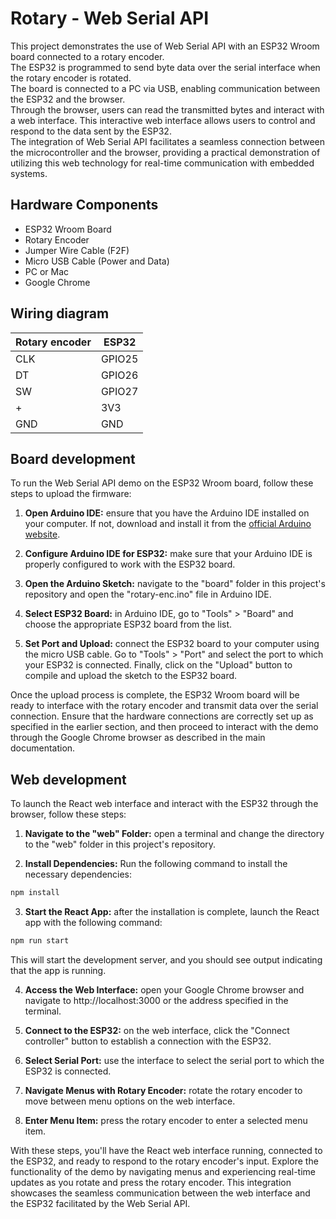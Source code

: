 # Rotary - Web Serial API

This project demonstrates the use of Web Serial API with an ESP32 Wroom board connected to a rotary encoder. \
The ESP32 is programmed to send byte data over the serial interface when the rotary encoder is rotated. \
The board is connected to a PC via USB, enabling communication between the ESP32 and the browser. \
Through the browser, users can read the transmitted bytes and interact with a web interface. This interactive web interface allows users to control and respond to the data sent by the ESP32. \
The integration of Web Serial API facilitates a seamless connection between the microcontroller and the browser, providing a practical demonstration of utilizing this web technology for real-time communication with embedded systems.

## Hardware Components

- ESP32 Wroom Board
- Rotary Encoder
- Jumper Wire Cable (F2F)
- Micro USB Cable (Power and Data)
- PC or Mac
- Google Chrome

## Wiring diagram
| Rotary encoder  | ESP32   |
| --------------- | ------- |
| CLK             | GPIO25  |
| DT              | GPIO26  |
| SW              | GPIO27  |
| +               | 3V3     |
| GND             | GND     |

## Board development

To run the Web Serial API demo on the ESP32 Wroom board, follow these steps to upload the firmware:

1. __Open Arduino IDE:__ ensure that you have the Arduino IDE installed on your computer. If not, download and install it from the [official Arduino website](https://www.arduino.cc/en/software).

2. __Configure Arduino IDE for ESP32:__ make sure that your Arduino IDE is properly configured to work with the ESP32 board.

3. __Open the Arduino Sketch:__ navigate to the "board" folder in this project's repository and open the "rotary-enc.ino" file in Arduino IDE.

4. __Select ESP32 Board:__ in Arduino IDE, go to "Tools" > "Board" and choose the appropriate ESP32 board from the list.

5. __Set Port and Upload:__ connect the ESP32 board to your computer using the micro USB cable. Go to "Tools" > "Port" and select the port to which your ESP32 is connected. Finally, click on the "Upload" button to compile and upload the sketch to the ESP32 board.


Once the upload process is complete, the ESP32 Wroom board will be ready to interface with the rotary encoder and transmit data over the serial connection. Ensure that the hardware connections are correctly set up as specified in the earlier section, and then proceed to interact with the demo through the Google Chrome browser as described in the main documentation.

## Web development

To launch the React web interface and interact with the ESP32 through the browser, follow these steps:

1. __Navigate to the "web" Folder:__ open a terminal and change the directory to the "web" folder in this project's repository.

2. __Install Dependencies:__ Run the following command to install the necessary dependencies:
```bash
npm install
```

3. __Start the React App:__ after the installation is complete, launch the React app with the following command:
```bash
npm run start
```
This will start the development server, and you should see output indicating that the app is running.

4. __Access the Web Interface:__ open your Google Chrome browser and navigate to http://localhost:3000 or the address specified in the terminal.

5. __Connect to the ESP32:__ on the web interface, click the "Connect controller" button to establish a connection with the ESP32.

6. __Select Serial Port:__ use the interface to select the serial port to which the ESP32 is connected.

7. __Navigate Menus with Rotary Encoder:__ rotate the rotary encoder to move between menu options on the web interface.

8. __Enter Menu Item:__ press the rotary encoder to enter a selected menu item.


With these steps, you'll have the React web interface running, connected to the ESP32, and ready to respond to the rotary encoder's input. Explore the functionality of the demo by navigating menus and experiencing real-time updates as you rotate and press the rotary encoder. This integration showcases the seamless communication between the web interface and the ESP32 facilitated by the Web Serial API.